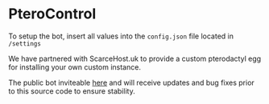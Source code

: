 # PteroControl

To setup the bot, insert all values into the `config.json` file located in `/settings`

We have partnered with ScarceHost.uk to provide a custom pterodactyl egg for installing your own custom instance.

The public bot inviteable [here](https://discord.gg/AMCTzrmRPY) and will receive updates and bug fixes prior to this source code to ensure stability.
